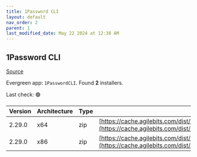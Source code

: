```yaml
---
title: 1Password CLI
layout: default
nav_order: 2
parent: 1
last_modified_date: May 22 2024 at 12:38 AM
---
```


## 1Password CLI

[Source](https://developer.1password.com/docs/cli/)

Evergreen app: `1PasswordCLI`. Found **2** installers.

Last check: 🟢

| Version | Architecture | Type | URI                                                                                                                                                                  |
| ------- | ------------ | ---- | -------------------------------------------------------------------------------------------------------------------------------------------------------------------- |
| 2.29.0  | x64          | zip  | [https://cache.agilebits.com/dist/1P/op2/pkg/v2.29.0/op_windows_amd64_v2.29.0.zip](https://cache.agilebits.com/dist/1P/op2/pkg/v2.29.0/op_windows_amd64_v2.29.0.zip) |
| 2.29.0  | x86          | zip  | [https://cache.agilebits.com/dist/1P/op2/pkg/v2.29.0/op_windows_386_v2.29.0.zip](https://cache.agilebits.com/dist/1P/op2/pkg/v2.29.0/op_windows_386_v2.29.0.zip)     |
